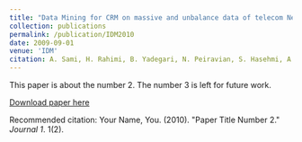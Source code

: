 ```yaml
---
title: "Data Mining for CRM on massive and unbalance data of telecom Networks"
collection: publications
permalink: /publication/IDM2010
date: 2009-09-01
venue: 'IDM'
citation: A. Sami, H. Rahimi, B. Yadegari, N. Peiravian, S. Hasehmi, A. Hamze. ACM-SAC (2010)
---
```

This paper is about the number 2. The number 3 is left for future work.

[Download paper here](http://academicpages.github.io/files/paper2.pdf)

Recommended citation: Your Name, You. (2010). "Paper Title Number 2." <i>Journal 1</i>. 1(2).
